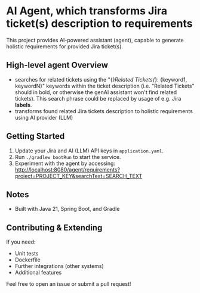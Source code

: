# AI Agent, which transforms Jira ticket(s) description to requirements

This project provides AI-powered assistant (agent), capable to generate holistic requirements for provided Jira ticket(s).

## High-level agent Overview
- searches for related tickets using the "{*}Related Tickets{*}: {keyword1, keywordN}" keywords within the ticket description (i.e. "Related Tickets" should in bold, or otherwise the genAI assistant won't find related tickets).
  This search phrase could be replaced by usage of e.g. Jira **labels**.
- transforms found related Jira tickets description to holistic requirements using AI provider (LLM)

## Getting Started
1. Update your Jira and AI (LLM) API keys in `application.yaml`.
2. Run `./gradlew bootRun` to start the service.
3. Experiment with the agent by accessing: [http://localhost:8080/agent/requirements?project=PROJECT_KEY&searchText=SEARCH_TEXT](http://localhost:8080/agent/requirements?project=PROJECT_KEY&searchText=SEARCH_TEXT)

## Notes
- Built with Java 21, Spring Boot, and Gradle

## Contributing & Extending
If you need:
- Unit tests
- Dockerfile
- Further integrations (other systems)
- Additional features

Feel free to open an issue or submit a pull request!